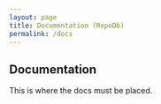 ```yaml
---
layout: page
title: Documentation (RepoDb)
permalink: /docs
---
```


## Documentation

This is where the docs must be placed.
